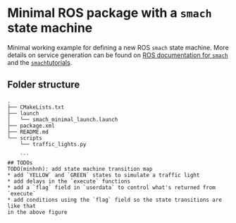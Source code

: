 # Minimal ROS package with a `smach` state machine
Minimal working example for defining a new ROS `smach` state machine. More details on service generation can be found
on [ROS documentation for `smach`](http://wiki.ros.org/smach) and the
[`smach`tutorials](http://wiki.ros.org/smach/Tutorials).

## Folder structure
```
.
├── CMakeLists.txt
├── launch
│   └── smach_minimal_launch.launch
├── package.xml
├── README.md
└── scripts
    └── traffic_lights.py

    ```
## TODOs
TODO(minhnh): add state machine transition map
* add `YELLOW` and `GREEN` states to simulate a traffic light
* add delays in the `execute` functions
* add a `flag` field in `userdata` to control what's returned from `execute`
* add conditions using the `flag` field so the state transitions are like that
in the above figure
